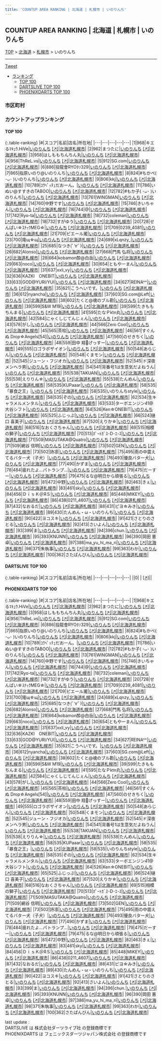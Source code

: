 ```yaml
---
title: 'COUNTUP AREA RANKING | 北海道 | 札幌市 | いのりんち'
---
```

## COUNTUP AREA RANKING | 北海道 | 札幌市 | いのりんち

[TOP](/darts/rank/) > [北海道](/darts/rank/北海道/) > [札幌市](/darts/rank/北海道/札幌市/) > いのりんち

___

<a href="https://twitter.com/share?ref_src=twsrc%5Etfw" data-text="COUNTUP AREA RANKING | 北海道札幌市いのりんち" class="twitter-share-button" data-hashtags="DARTSLIVE,PHOENIXDARTS,darts,ダーツ" data-show-count="false">Tweet</a>

* [ランキング](#カウントアップランキング)
    * [TOP 100](#top-100)
    * [DARTSLIVE TOP 100](#dartslive-top-100)
    * [PHOENIXDARTS TOP 100](#phoenixdarts-top-100)

### 市区町村

<ul>

</ul>

### カウントアップランキング

#### TOP 100



{:.table-ranking}
|#|スコア|名前|店名|所在地|
|---|---|---|---|---|
|1|968|<span class="rank-name-pd">キエるﾏｷｭｳ.HiVe</span>|<a href="/darts/rank/shops/62064.html">いのりんち</a> <a href="https://vs.phoenixdarts.com/jp/shop/shopDetailInfo/s_62064?s_seq=62064">[↗]</a>|<a href="/darts/rank/北海道/札幌市">北海道札幌市</a>|
|2|962|<span class="rank-name-pd">まつたに</span>|<a href="/darts/rank/shops/62064.html">いのりんち</a> <a href="https://vs.phoenixdarts.com/jp/shop/shopDetailInfo/s_62064?s_seq=62064">[↗]</a>|<a href="/darts/rank/北海道/札幌市">北海道札幌市</a>|
|3|958|<span class="rank-name-pd">はしももちんちん丸</span>|<a href="/darts/rank/shops/62064.html">いのりんち</a> <a href="https://vs.phoenixdarts.com/jp/shop/shopDetailInfo/s_62064?s_seq=62064">[↗]</a>|<a href="/darts/rank/北海道/札幌市">北海道札幌市</a>|
|4|956|<span class="rank-name-pd">ThReL.vs</span>|<a href="/darts/rank/shops/62064.html">いのりんち</a> <a href="https://vs.phoenixdarts.com/jp/shop/shopDetailInfo/s_62064?s_seq=62064">[↗]</a>|<a href="/darts/rank/北海道/札幌市">北海道札幌市</a>|
|5|912|<span class="rank-name-pd">SG.com</span>|<a href="/darts/rank/shops/62064.html">いのりんち</a> <a href="https://vs.phoenixdarts.com/jp/shop/shopDetailInfo/s_62064?s_seq=62064">[↗]</a>|<a href="/darts/rank/北海道/札幌市">北海道札幌市</a>|
|6|886|<span class="rank-name-pd">投龍會RYOﾀｿ329</span>|<a href="/darts/rank/shops/62064.html">いのりんち</a> <a href="https://vs.phoenixdarts.com/jp/shop/shopDetailInfo/s_62064?s_seq=62064">[↗]</a>|<a href="/darts/rank/北海道/札幌市">北海道札幌市</a>|
|7|865|<span class="rank-name-pd">指原いのり@いのりんち</span>|<a href="/darts/rank/shops/62064.html">いのりんち</a> <a href="https://vs.phoenixdarts.com/jp/shop/shopDetailInfo/s_62064?s_seq=62064">[↗]</a>|<a href="/darts/rank/北海道/札幌市">北海道札幌市</a>|
|8|824|<span class="rank-name-pd">#もかぺ( ･ᴗ･ )いのりんち</span>|<a href="/darts/rank/shops/62064.html">いのりんち</a> <a href="https://vs.phoenixdarts.com/jp/shop/shopDetailInfo/s_62064?s_seq=62064">[↗]</a>|<a href="/darts/rank/北海道/札幌市">北海道札幌市</a>|
|9|806|<span class="rank-name-pd">kkj</span>|<a href="/darts/rank/shops/62064.html">いのりんち</a> <a href="https://vs.phoenixdarts.com/jp/shop/shopDetailInfo/s_62064?s_seq=62064">[↗]</a>|<a href="/darts/rank/北海道/札幌市">北海道札幌市</a>|
|10|789|<span class="rank-name-pd">ﾕｳﾍﾟｯﾁｭだおーん。</span>|<a href="/darts/rank/shops/62064.html">いのりんち</a> <a href="https://vs.phoenixdarts.com/jp/shop/shopDetailInfo/s_62064?s_seq=62064">[↗]</a>|<a href="/darts/rank/北海道/札幌市">北海道札幌市</a>|
|11|786|<span class="rank-name-pd">いぬい@すすきのTABOO</span>|<a href="/darts/rank/shops/62064.html">いのりんち</a> <a href="https://vs.phoenixdarts.com/jp/shop/shopDetailInfo/s_62064?s_seq=62064">[↗]</a>|<a href="/darts/rank/北海道/札幌市">北海道札幌市</a>|
|12|782|<span class="rank-name-pd">#もか子( ･ᴗ･ )いのりんち</span>|<a href="/darts/rank/shops/62064.html">いのりんち</a> <a href="https://vs.phoenixdarts.com/jp/shop/shopDetailInfo/s_62064?s_seq=62064">[↗]</a>|<a href="/darts/rank/北海道/札幌市">北海道札幌市</a>|
|13|761|<span class="rank-name-pd">WINGMAN</span>|<a href="/darts/rank/shops/62064.html">いのりんち</a> <a href="https://vs.phoenixdarts.com/jp/shop/shopDetailInfo/s_62064?s_seq=62064">[↗]</a>|<a href="/darts/rank/北海道/札幌市">北海道札幌市</a>|
|14|760|<span class="rank-name-pd">中野です</span>|<a href="/darts/rank/shops/62064.html">いのりんち</a> <a href="https://vs.phoenixdarts.com/jp/shop/shopDetailInfo/s_62064?s_seq=62064">[↗]</a>|<a href="/darts/rank/北海道/札幌市">北海道札幌市</a>|
|15|746|<span class="rank-name-pd">きいちゃん</span>|<a href="/darts/rank/shops/62064.html">いのりんち</a> <a href="https://vs.phoenixdarts.com/jp/shop/shopDetailInfo/s_62064?s_seq=62064">[↗]</a>|<a href="/darts/rank/北海道/札幌市">北海道札幌市</a>|
|16|744|<span class="rank-name-pd">@</span>|<a href="/darts/rank/shops/62064.html">いのりんち</a> <a href="https://vs.phoenixdarts.com/jp/shop/shopDetailInfo/s_62064?s_seq=62064">[↗]</a>|<a href="/darts/rank/北海道/札幌市">北海道札幌市</a>|
|17|742|<span class="rank-name-pd">Ryo-ta</span>|<a href="/darts/rank/shops/62064.html">いのりんち</a> <a href="https://vs.phoenixdarts.com/jp/shop/shopDetailInfo/s_62064?s_seq=62064">[↗]</a>|<a href="/darts/rank/北海道/札幌市">北海道札幌市</a>|
|18|732|<span class="rank-name-pd">coleman</span>|<a href="/darts/rank/shops/62064.html">いのりんち</a> <a href="https://vs.phoenixdarts.com/jp/shop/shopDetailInfo/s_62064?s_seq=62064">[↗]</a>|<a href="/darts/rank/北海道/札幌市">北海道札幌市</a>|
|18|732|<span class="rank-name-pd">すがゆう</span>|<a href="/darts/rank/shops/62064.html">いのりんち</a> <a href="https://vs.phoenixdarts.com/jp/shop/shopDetailInfo/s_62064?s_seq=62064">[↗]</a>|<a href="/darts/rank/北海道/札幌市">北海道札幌市</a>|
|20|728|<span class="rank-name-pd">せんぱい☆ｽﾅｯｸMEG☆</span>|<a href="/darts/rank/shops/62064.html">いのりんち</a> <a href="https://vs.phoenixdarts.com/jp/shop/shopDetailInfo/s_62064?s_seq=62064">[↗]</a>|<a href="/darts/rank/北海道/札幌市">北海道札幌市</a>|
|21|709|<span class="rank-name-pd">0239_4081</span>|<a href="/darts/rank/shops/62064.html">いのりんち</a> <a href="https://vs.phoenixdarts.com/jp/shop/shopDetailInfo/s_62064?s_seq=62064">[↗]</a>|<a href="/darts/rank/北海道/札幌市">北海道札幌市</a>|
|21|709|<span class="rank-name-pd">ピエール瀧</span>|<a href="/darts/rank/shops/62064.html">いのりんち</a> <a href="https://vs.phoenixdarts.com/jp/shop/shopDetailInfo/s_62064?s_seq=62064">[↗]</a>|<a href="/darts/rank/北海道/札幌市">北海道札幌市</a>|
|23|700|<span class="rank-name-pd">隆щ☆щ</span>|<a href="/darts/rank/shops/62064.html">いのりんち</a> <a href="https://vs.phoenixdarts.com/jp/shop/shopDetailInfo/s_62064?s_seq=62064">[↗]</a>|<a href="/darts/rank/北海道/札幌市">北海道札幌市</a>|
|24|689|<span class="rank-name-pd">xLqnzy_</span>|<a href="/darts/rank/shops/62064.html">いのりんち</a> <a href="https://vs.phoenixdarts.com/jp/shop/shopDetailInfo/s_62064?s_seq=62064">[↗]</a>|<a href="/darts/rank/北海道/札幌市">北海道札幌市</a>|
|25|685|<span class="rank-name-pd">なつき(ﾟ∀ﾟ)</span>|<a href="/darts/rank/shops/62064.html">いのりんち</a> <a href="https://vs.phoenixdarts.com/jp/shop/shopDetailInfo/s_62064?s_seq=62064">[↗]</a>|<a href="/darts/rank/北海道/札幌市">北海道札幌市</a>|
|26|682|<span class="rank-name-pd">Alonso</span>|<a href="/darts/rank/shops/62064.html">いのりんち</a> <a href="https://vs.phoenixdarts.com/jp/shop/shopDetailInfo/s_62064?s_seq=62064">[↗]</a>|<a href="/darts/rank/北海道/札幌市">北海道札幌市</a>|
|27|668|<span class="rank-name-pd"><span class="pro-icon-pd"></span>門馬 弘将</span>|<a href="/darts/rank/shops/62064.html">いのりんち</a> <a href="https://vs.phoenixdarts.com/jp/shop/shopDetailInfo/s_62064?s_seq=62064">[↗]</a>|<a href="/darts/rank/北海道/札幌市">北海道札幌市</a>|
|28|664|<span class="rank-name-pd">kobamon酔@白岳</span>|<a href="/darts/rank/shops/62064.html">いのりんち</a> <a href="https://vs.phoenixdarts.com/jp/shop/shopDetailInfo/s_62064?s_seq=62064">[↗]</a>|<a href="/darts/rank/北海道/札幌市">北海道札幌市</a>|
|29|663|<span class="rank-name-pd">noco</span>|<a href="/darts/rank/shops/62064.html">いのりんち</a> <a href="https://vs.phoenixdarts.com/jp/shop/shopDetailInfo/s_62064?s_seq=62064">[↗]</a>|<a href="/darts/rank/北海道/札幌市">北海道札幌市</a>|
|30|654|<span class="rank-name-pd">ともやーまん</span>|<a href="/darts/rank/shops/62064.html">いのりんち</a> <a href="https://vs.phoenixdarts.com/jp/shop/shopDetailInfo/s_62064?s_seq=62064">[↗]</a>|<a href="/darts/rank/北海道/札幌市">北海道札幌市</a>|
|31|637|<span class="rank-name-pd">xxli_vy</span>|<a href="/darts/rank/shops/62064.html">いのりんち</a> <a href="https://vs.phoenixdarts.com/jp/shop/shopDetailInfo/s_62064?s_seq=62064">[↗]</a>|<a href="/darts/rank/北海道/札幌市">北海道札幌市</a>|
|32|636|<span class="rank-name-pd">KAZKI　ONEBIT</span>|<a href="/darts/rank/shops/62064.html">いのりんち</a> <a href="https://vs.phoenixdarts.com/jp/shop/shopDetailInfo/s_62064?s_seq=62064">[↗]</a>|<a href="/darts/rank/北海道/札幌市">北海道札幌市</a>|
|33|633|<span class="rank-name-pd">GOD@YURI/YUI</span>|<a href="/darts/rank/shops/62064.html">いのりんち</a> <a href="https://vs.phoenixdarts.com/jp/shop/shopDetailInfo/s_62064?s_seq=62064">[↗]</a>|<a href="/darts/rank/北海道/札幌市">北海道札幌市</a>|
|34|627|<span class="rank-name-pd">REINA^^</span>|<a href="/darts/rank/shops/62064.html">いのりんち</a> <a href="https://vs.phoenixdarts.com/jp/shop/shopDetailInfo/s_62064?s_seq=62064">[↗]</a>|<a href="/darts/rank/北海道/札幌市">北海道札幌市</a>|
|35|621|<span class="rank-name-pd">こうへいです。</span>|<a href="/darts/rank/shops/62064.html">いのりんち</a> <a href="https://vs.phoenixdarts.com/jp/shop/shopDetailInfo/s_62064?s_seq=62064">[↗]</a>|<a href="/darts/rank/北海道/札幌市">北海道札幌市</a>|
|36|612|<span class="rank-name-pd">nyancha</span>|<a href="/darts/rank/shops/62064.html">いのりんち</a> <a href="https://vs.phoenixdarts.com/jp/shop/shopDetailInfo/s_62064?s_seq=62064">[↗]</a>|<a href="/darts/rank/北海道/札幌市">北海道札幌市</a>|
|37|603|<span class="rank-name-pd">SG.com@Left</span>|<a href="/darts/rank/shops/62064.html">いのりんち</a> <a href="https://vs.phoenixdarts.com/jp/shop/shopDetailInfo/s_62064?s_seq=62064">[↗]</a>|<a href="/darts/rank/北海道/札幌市">北海道札幌市</a>|
|38|602|<span class="rank-name-pd">たくと@魂のブル勘</span>|<a href="/darts/rank/shops/62064.html">いのりんち</a> <a href="https://vs.phoenixdarts.com/jp/shop/shopDetailInfo/s_62064?s_seq=62064">[↗]</a>|<a href="/darts/rank/北海道/札幌市">北海道札幌市</a>|
|39|599|<span class="rank-name-pd">S&amp;W M19</span>|<a href="/darts/rank/shops/62064.html">いのりんち</a> <a href="https://vs.phoenixdarts.com/jp/shop/shopDetailInfo/s_62064?s_seq=62064">[↗]</a>|<a href="/darts/rank/北海道/札幌市">北海道札幌市</a>|
|39|599|<span class="rank-name-pd">たきももちんまる</span>|<a href="/darts/rank/shops/62064.html">いのりんち</a> <a href="https://vs.phoenixdarts.com/jp/shop/shopDetailInfo/s_62064?s_seq=62064">[↗]</a>|<a href="/darts/rank/北海道/札幌市">北海道札幌市</a>|
|41|595|<span class="rank-name-pd">たなＰktn丸</span>|<a href="/darts/rank/shops/62064.html">いのりんち</a> <a href="https://vs.phoenixdarts.com/jp/shop/shopDetailInfo/s_62064?s_seq=62064">[↗]</a>|<a href="/darts/rank/北海道/札幌市">北海道札幌市</a>|
|42|584|<span class="rank-name-pd">にゃくしじてんじぇん</span>|<a href="/darts/rank/shops/62064.html">いのりんち</a> <a href="https://vs.phoenixdarts.com/jp/shop/shopDetailInfo/s_62064?s_seq=62064">[↗]</a>|<a href="/darts/rank/北海道/札幌市">北海道札幌市</a>|
|43|578|<span class="rank-name-pd">がし</span>|<a href="/darts/rank/shops/62064.html">いのりんち</a> <a href="https://vs.phoenixdarts.com/jp/shop/shopDetailInfo/s_62064?s_seq=62064">[↗]</a>|<a href="/darts/rank/北海道/札幌市">北海道札幌市</a>|
|44|566|<span class="rank-name-pd">Zero Cool</span>|<a href="/darts/rank/shops/62064.html">いのりんち</a> <a href="https://vs.phoenixdarts.com/jp/shop/shopDetailInfo/s_62064?s_seq=62064">[↗]</a>|<a href="/darts/rank/北海道/札幌市">北海道札幌市</a>|
|45|565|<span class="rank-name-pd">茶柱</span>|<a href="/darts/rank/shops/62064.html">いのりんち</a> <a href="https://vs.phoenixdarts.com/jp/shop/shopDetailInfo/s_62064?s_seq=62064">[↗]</a>|<a href="/darts/rank/北海道/札幌市">北海道札幌市</a>|
|46|561|<span class="rank-name-pd">すぐんぬ Drop☆Angels[54]</span>|<a href="/darts/rank/shops/62064.html">いのりんち</a> <a href="https://vs.phoenixdarts.com/jp/shop/shopDetailInfo/s_62064?s_seq=62064">[↗]</a>|<a href="/darts/rank/北海道/札幌市">北海道札幌市</a>|
|47|560|<span class="rank-name-pd">のせきちく</span>|<a href="/darts/rank/shops/62064.html">いのりんち</a> <a href="https://vs.phoenixdarts.com/jp/shop/shopDetailInfo/s_62064?s_seq=62064">[↗]</a>|<a href="/darts/rank/北海道/札幌市">北海道札幌市</a>|
|48|559|<span class="rank-name-pd">田中 翔🦝げっすー</span>|<a href="/darts/rank/shops/62064.html">いのりんち</a> <a href="https://vs.phoenixdarts.com/jp/shop/shopDetailInfo/s_62064?s_seq=62064">[↗]</a>|<a href="/darts/rank/北海道/札幌市">北海道札幌市</a>|
|49|555|<span class="rank-name-pd">ロゴラボザイオン</span>|<a href="/darts/rank/shops/62064.html">いのりんち</a> <a href="https://vs.phoenixdarts.com/jp/shop/shopDetailInfo/s_62064?s_seq=62064">[↗]</a>|<a href="/darts/rank/北海道/札幌市">北海道札幌市</a>|
|50|548|<span class="rank-name-pd">あらじん</span>|<a href="/darts/rank/shops/62064.html">いのりんち</a> <a href="https://vs.phoenixdarts.com/jp/shop/shopDetailInfo/s_62064?s_seq=62064">[↗]</a>|<a href="/darts/rank/北海道/札幌市">北海道札幌市</a>|
|50|548|<span class="rank-name-pd">くまモン</span>|<a href="/darts/rank/shops/62064.html">いのりんち</a> <a href="https://vs.phoenixdarts.com/jp/shop/shopDetailInfo/s_62064?s_seq=62064">[↗]</a>|<a href="/darts/rank/北海道/札幌市">北海道札幌市</a>|
|52|545|<span class="rank-name-pd">ジューン・フジオカ</span>|<a href="/darts/rank/shops/62064.html">いのりんち</a> <a href="https://vs.phoenixdarts.com/jp/shop/shopDetailInfo/s_62064?s_seq=62064">[↗]</a>|<a href="/darts/rank/北海道/札幌市">北海道札幌市</a>|
|52|545|<span class="rank-name-pd">ド深夜メンヘラ男</span>|<a href="/darts/rank/shops/62064.html">いのりんち</a> <a href="https://vs.phoenixdarts.com/jp/shop/shopDetailInfo/s_62064?s_seq=62064">[↗]</a>|<a href="/darts/rank/北海道/札幌市">北海道札幌市</a>|
|54|541|<span class="rank-name-pd">背番号1は生意気だよねうん</span>|<a href="/darts/rank/shops/62064.html">いのりんち</a> <a href="https://vs.phoenixdarts.com/jp/shop/shopDetailInfo/s_62064?s_seq=62064">[↗]</a>|<a href="/darts/rank/北海道/札幌市">北海道札幌市</a>|
|55|538|<span class="rank-name-pd">TAKUAN</span>|<a href="/darts/rank/shops/62064.html">いのりんち</a> <a href="https://vs.phoenixdarts.com/jp/shop/shopDetailInfo/s_62064?s_seq=62064">[↗]</a>|<a href="/darts/rank/北海道/札幌市">北海道札幌市</a>|
|55|538|<span class="rank-name-pd">えりりん☆</span>|<a href="/darts/rank/shops/62064.html">いのりんち</a> <a href="https://vs.phoenixdarts.com/jp/shop/shopDetailInfo/s_62064?s_seq=62064">[↗]</a>|<a href="/darts/rank/北海道/札幌市">北海道札幌市</a>|
|55|538|<span class="rank-name-pd">たんめん</span>|<a href="/darts/rank/shops/62064.html">いのりんち</a> <a href="https://vs.phoenixdarts.com/jp/shop/shopDetailInfo/s_62064?s_seq=62064">[↗]</a>|<a href="/darts/rank/北海道/札幌市">北海道札幌市</a>|
|58|535|<span class="rank-name-pd">KUPaaar</span>|<a href="/darts/rank/shops/62064.html">いのりんち</a> <a href="https://vs.phoenixdarts.com/jp/shop/shopDetailInfo/s_62064?s_seq=62064">[↗]</a>|<a href="/darts/rank/北海道/札幌市">北海道札幌市</a>|
|58|535|<span class="rank-name-pd">「暴食之王」</span>|<a href="/darts/rank/shops/62064.html">いのりんち</a> <a href="https://vs.phoenixdarts.com/jp/shop/shopDetailInfo/s_62064?s_seq=62064">[↗]</a>|<a href="/darts/rank/北海道/札幌市">北海道札幌市</a>|
|58|535|<span class="rank-name-pd">いのりんちstyle</span>|<a href="/darts/rank/shops/62064.html">いのりんち</a> <a href="https://vs.phoenixdarts.com/jp/shop/shopDetailInfo/s_62064?s_seq=62064">[↗]</a>|<a href="/darts/rank/北海道/札幌市">北海道札幌市</a>|
|58|535|<span class="rank-name-pd">ぞの</span>|<a href="/darts/rank/shops/62064.html">いのりんち</a> <a href="https://vs.phoenixdarts.com/jp/shop/shopDetailInfo/s_62064?s_seq=62064">[↗]</a>|<a href="/darts/rank/北海道/札幌市">北海道札幌市</a>|
|62|534|<span class="rank-name-pd">生キャラメルメンタル</span>|<a href="/darts/rank/shops/62064.html">いのりんち</a> <a href="https://vs.phoenixdarts.com/jp/shop/shopDetailInfo/s_62064?s_seq=62064">[↗]</a>|<a href="/darts/rank/北海道/札幌市">北海道札幌市</a>|
|63|533|<span class="rank-name-pd">ターボエンジン41@大谷シフト</span>|<a href="/darts/rank/shops/62064.html">いのりんち</a> <a href="https://vs.phoenixdarts.com/jp/shop/shopDetailInfo/s_62064?s_seq=62064">[↗]</a>|<a href="/darts/rank/北海道/札幌市">北海道札幌市</a>|
|64|526|<span class="rank-name-pd">Ken☆ONEBIT</span>|<a href="/darts/rank/shops/62064.html">いのりんち</a> <a href="https://vs.phoenixdarts.com/jp/shop/shopDetailInfo/s_62064?s_seq=62064">[↗]</a>|<a href="/darts/rank/北海道/札幌市">北海道札幌市</a>|
|65|525|<span class="rank-name-pd">ふじっぷ</span>|<a href="/darts/rank/shops/62064.html">いのりんち</a> <a href="https://vs.phoenixdarts.com/jp/shop/shopDetailInfo/s_62064?s_seq=62064">[↗]</a>|<a href="/darts/rank/北海道/札幌市">北海道札幌市</a>|
|66|524|<span class="rank-name-pd"><span class="pro-icon-pd"></span>樋口 喜美子</span>|<a href="/darts/rank/shops/62064.html">いのりんち</a> <a href="https://vs.phoenixdarts.com/jp/shop/shopDetailInfo/s_62064?s_seq=62064">[↗]</a>|<a href="/darts/rank/北海道/札幌市">北海道札幌市</a>|
|67|520|<span class="rank-name-pd">えりか☆</span>|<a href="/darts/rank/shops/62064.html">いのりんち</a> <a href="https://vs.phoenixdarts.com/jp/shop/shopDetailInfo/s_62064?s_seq=62064">[↗]</a>|<a href="/darts/rank/北海道/札幌市">北海道札幌市</a>|
|68|516|<span class="rank-name-pd">なおくさちゃん</span>|<a href="/darts/rank/shops/62064.html">いのりんち</a> <a href="https://vs.phoenixdarts.com/jp/shop/shopDetailInfo/s_62064?s_seq=62064">[↗]</a>|<a href="/darts/rank/北海道/札幌市">北海道札幌市</a>|
|69|515|<span class="rank-name-pd">相模の獅子</span>|<a href="/darts/rank/shops/62064.html">いのりんち</a> <a href="https://vs.phoenixdarts.com/jp/shop/shopDetailInfo/s_62064?s_seq=62064">[↗]</a>|<a href="/darts/rank/北海道/札幌市">北海道札幌市</a>|
|70|513|<span class="rank-name-pd">ﾎﾟｰﾄｶﾞｽ･D･ｴ-ｽ</span>|<a href="/darts/rank/shops/62064.html">いのりんち</a> <a href="https://vs.phoenixdarts.com/jp/shop/shopDetailInfo/s_62064?s_seq=62064">[↗]</a>|<a href="/darts/rank/北海道/札幌市">北海道札幌市</a>|
|71|509|<span class="rank-name-pd">MASUTAKA@Quatro</span>|<a href="/darts/rank/shops/62064.html">いのりんち</a> <a href="https://vs.phoenixdarts.com/jp/shop/shopDetailInfo/s_62064?s_seq=62064">[↗]</a>|<a href="/darts/rank/北海道/札幌市">北海道札幌市</a>|
|71|509|<span class="rank-name-pd"><span class="pro-icon-pd"></span>網谷 信明</span>|<a href="/darts/rank/shops/62064.html">いのりんち</a> <a href="https://vs.phoenixdarts.com/jp/shop/shopDetailInfo/s_62064?s_seq=62064">[↗]</a>|<a href="/darts/rank/北海道/札幌市">北海道札幌市</a>|
|73|502|<span class="rank-name-pd">GEN</span>|<a href="/darts/rank/shops/62064.html">いのりんち</a> <a href="https://vs.phoenixdarts.com/jp/shop/shopDetailInfo/s_62064?s_seq=62064">[↗]</a>|<a href="/darts/rank/北海道/札幌市">北海道札幌市</a>|
|73|502|<span class="rank-name-pd">詩凛</span>|<a href="/darts/rank/shops/62064.html">いのりんち</a> <a href="https://vs.phoenixdarts.com/jp/shop/shopDetailInfo/s_62064?s_seq=62064">[↗]</a>|<a href="/darts/rank/北海道/札幌市">北海道札幌市</a>|
|75|495|<span class="rank-name-pd">雨の中震えてるバター犬（子犬）</span>|<a href="/darts/rank/shops/62064.html">いのりんち</a> <a href="https://vs.phoenixdarts.com/jp/shop/shopDetailInfo/s_62064?s_seq=62064">[↗]</a>|<a href="/darts/rank/北海道/札幌市">北海道札幌市</a>|
|76|493|<span class="rank-name-pd">優良バター犬</span>|<a href="/darts/rank/shops/62064.html">いのりんち</a> <a href="https://vs.phoenixdarts.com/jp/shop/shopDetailInfo/s_62064?s_seq=62064">[↗]</a>|<a href="/darts/rank/北海道/札幌市">北海道札幌市</a>|
|77|490|<span class="rank-name-pd">かずま</span>|<a href="/darts/rank/shops/62064.html">いのりんち</a> <a href="https://vs.phoenixdarts.com/jp/shop/shopDetailInfo/s_62064?s_seq=62064">[↗]</a>|<a href="/darts/rank/北海道/札幌市">北海道札幌市</a>|
|78|484|<span class="rank-name-pd">疲れたよ…パトランプ…</span>|<a href="/darts/rank/shops/62064.html">いのりんち</a> <a href="https://vs.phoenixdarts.com/jp/shop/shopDetailInfo/s_62064?s_seq=62064">[↗]</a>|<a href="/darts/rank/北海道/札幌市">北海道札幌市</a>|
|79|475|<span class="rank-name-pd">だーすー</span>|<a href="/darts/rank/shops/62064.html">いのりんち</a> <a href="https://vs.phoenixdarts.com/jp/shop/shopDetailInfo/s_62064?s_seq=62064">[↗]</a>|<a href="/darts/rank/北海道/札幌市">北海道札幌市</a>|
|79|475|<span class="rank-name-pd">るな@明日から頑張る</span>|<a href="/darts/rank/shops/62064.html">いのりんち</a> <a href="https://vs.phoenixdarts.com/jp/shop/shopDetailInfo/s_62064?s_seq=62064">[↗]</a>|<a href="/darts/rank/北海道/札幌市">北海道札幌市</a>|
|81|472|<span class="rank-name-pd">中野</span>|<a href="/darts/rank/shops/62064.html">いのりんち</a> <a href="https://vs.phoenixdarts.com/jp/shop/shopDetailInfo/s_62064?s_seq=62064">[↗]</a>|<a href="/darts/rank/北海道/札幌市">北海道札幌市</a>|
|82|463|<span class="rank-name-pd">きぇ</span>|<a href="/darts/rank/shops/62064.html">いのりんち</a> <a href="https://vs.phoenixdarts.com/jp/shop/shopDetailInfo/s_62064?s_seq=62064">[↗]</a>|<a href="/darts/rank/北海道/札幌市">北海道札幌市</a>|
|83|461|<span class="rank-name-pd">sky</span>|<a href="/darts/rank/shops/62064.html">いのりんち</a> <a href="https://vs.phoenixdarts.com/jp/shop/shopDetailInfo/s_62064?s_seq=62064">[↗]</a>|<a href="/darts/rank/北海道/札幌市">北海道札幌市</a>|
|84|456|<span class="rank-name-pd">ＤｉｓＫ＠ЯＳ</span>|<a href="/darts/rank/shops/62064.html">いのりんち</a> <a href="https://vs.phoenixdarts.com/jp/shop/shopDetailInfo/s_62064?s_seq=62064">[↗]</a>|<a href="/darts/rank/北海道/札幌市">北海道札幌市</a>|
|85|448|<span class="rank-name-pd">MIKEY</span>|<a href="/darts/rank/shops/62064.html">いのりんち</a> <a href="https://vs.phoenixdarts.com/jp/shop/shopDetailInfo/s_62064?s_seq=62064">[↗]</a>|<a href="/darts/rank/北海道/札幌市">北海道札幌市</a>|
|86|438|<span class="rank-name-pd">0211_4607</span>|<a href="/darts/rank/shops/62064.html">いのりんち</a> <a href="https://vs.phoenixdarts.com/jp/shop/shopDetailInfo/s_62064?s_seq=62064">[↗]</a>|<a href="/darts/rank/北海道/札幌市">北海道札幌市</a>|
|87|432|<span class="rank-name-pd">なおるだ</span>|<a href="/darts/rank/shops/62064.html">いのりんち</a> <a href="https://vs.phoenixdarts.com/jp/shop/shopDetailInfo/s_62064?s_seq=62064">[↗]</a>|<a href="/darts/rank/北海道/札幌市">北海道札幌市</a>|
|88|431|<span class="rank-name-pd">ピヨ☆みき</span>|<a href="/darts/rank/shops/62064.html">いのりんち</a> <a href="https://vs.phoenixdarts.com/jp/shop/shopDetailInfo/s_62064?s_seq=62064">[↗]</a>|<a href="/darts/rank/北海道/札幌市">北海道札幌市</a>|
|89|430|<span class="rank-name-pd">たんめん・ω・いのりんち</span>|<a href="/darts/rank/shops/62064.html">いのりんち</a> <a href="https://vs.phoenixdarts.com/jp/shop/shopDetailInfo/s_62064?s_seq=62064">[↗]</a>|<a href="/darts/rank/北海道/札幌市">北海道札幌市</a>|
|90|422|<span class="rank-name-pd">ヨコスキ</span>|<a href="/darts/rank/shops/62064.html">いのりんち</a> <a href="https://vs.phoenixdarts.com/jp/shop/shopDetailInfo/s_62064?s_seq=62064">[↗]</a>|<a href="/darts/rank/北海道/札幌市">北海道札幌市</a>|
|91|421|<span class="rank-name-pd">さとりのさとる</span>|<a href="/darts/rank/shops/62064.html">いのりんち</a> <a href="https://vs.phoenixdarts.com/jp/shop/shopDetailInfo/s_62064?s_seq=62064">[↗]</a>|<a href="/darts/rank/北海道/札幌市">北海道札幌市</a>|
|92|413|<span class="rank-name-pd">さいよん</span>|<a href="/darts/rank/shops/62064.html">いのりんち</a> <a href="https://vs.phoenixdarts.com/jp/shop/shopDetailInfo/s_62064?s_seq=62064">[↗]</a>|<a href="/darts/rank/北海道/札幌市">北海道札幌市</a>|
|93|399|<span class="rank-name-pd">ま</span>|<a href="/darts/rank/shops/62064.html">いのりんち</a> <a href="https://vs.phoenixdarts.com/jp/shop/shopDetailInfo/s_62064?s_seq=62064">[↗]</a>|<a href="/darts/rank/北海道/札幌市">北海道札幌市</a>|
|94|396|<span class="rank-name-pd">chun.</span>|<a href="/darts/rank/shops/62064.html">いのりんち</a> <a href="https://vs.phoenixdarts.com/jp/shop/shopDetailInfo/s_62064?s_seq=62064">[↗]</a>|<a href="/darts/rank/北海道/札幌市">北海道札幌市</a>|
|95|393|<span class="rank-name-pd">KNUNN</span>|<a href="/darts/rank/shops/62064.html">いのりんち</a> <a href="https://vs.phoenixdarts.com/jp/shop/shopDetailInfo/s_62064?s_seq=62064">[↗]</a>|<a href="/darts/rank/北海道/札幌市">北海道札幌市</a>|
|96|390|<span class="rank-name-pd"><span class="pro-icon-pd"></span>岡田 憲卓</span>|<a href="/darts/rank/shops/62064.html">いのりんち</a> <a href="https://vs.phoenixdarts.com/jp/shop/shopDetailInfo/s_62064?s_seq=62064">[↗]</a>|<a href="/darts/rank/北海道/札幌市">北海道札幌市</a>|
|97|386|<span class="rank-name-pd">ma_yu_hi_ma_ri</span>|<a href="/darts/rank/shops/62064.html">いのりんち</a> <a href="https://vs.phoenixdarts.com/jp/shop/shopDetailInfo/s_62064?s_seq=62064">[↗]</a>|<a href="/darts/rank/北海道/札幌市">北海道札幌市</a>|
|98|371|<span class="rank-name-pd">朱執事</span>|<a href="/darts/rank/shops/62064.html">いのりんち</a> <a href="https://vs.phoenixdarts.com/jp/shop/shopDetailInfo/s_62064?s_seq=62064">[↗]</a>|<a href="/darts/rank/北海道/札幌市">北海道札幌市</a>|
|99|363|<span class="rank-name-pd">わか</span>|<a href="/darts/rank/shops/62064.html">いのりんち</a> <a href="https://vs.phoenixdarts.com/jp/shop/shopDetailInfo/s_62064?s_seq=62064">[↗]</a>|<a href="/darts/rank/北海道/札幌市">北海道札幌市</a>|
|100|362|<span class="rank-name-pd">さたぱんびん</span>|<a href="/darts/rank/shops/62064.html">いのりんち</a> <a href="https://vs.phoenixdarts.com/jp/shop/shopDetailInfo/s_62064?s_seq=62064">[↗]</a>|<a href="/darts/rank/北海道/札幌市">北海道札幌市</a>|


#### DARTSLIVE TOP 100



{:.table-ranking}
|#|スコア|名前|店名|所在地|
|---|---|---|---|---|
||0|<span class="rank-name-dl"> </span>|<a href="/darts/rank/shops/.html"></a> <a href="">[↗]</a>|<a href="/darts/rank//"></a>|


#### PHOENIXDARTS TOP 100



{:.table-ranking}
|#|スコア|名前|店名|所在地|
|---|---|---|---|---|
|1|968|<span class="rank-name-pd">キエるﾏｷｭｳ.HiVe</span>|<a href="/darts/rank/shops/62064.html">いのりんち</a> <a href="https://vs.phoenixdarts.com/jp/shop/shopDetailInfo/s_62064?s_seq=62064">[↗]</a>|<a href="/darts/rank/北海道/札幌市">北海道札幌市</a>|
|2|962|<span class="rank-name-pd">まつたに</span>|<a href="/darts/rank/shops/62064.html">いのりんち</a> <a href="https://vs.phoenixdarts.com/jp/shop/shopDetailInfo/s_62064?s_seq=62064">[↗]</a>|<a href="/darts/rank/北海道/札幌市">北海道札幌市</a>|
|3|958|<span class="rank-name-pd">はしももちんちん丸</span>|<a href="/darts/rank/shops/62064.html">いのりんち</a> <a href="https://vs.phoenixdarts.com/jp/shop/shopDetailInfo/s_62064?s_seq=62064">[↗]</a>|<a href="/darts/rank/北海道/札幌市">北海道札幌市</a>|
|4|956|<span class="rank-name-pd">ThReL.vs</span>|<a href="/darts/rank/shops/62064.html">いのりんち</a> <a href="https://vs.phoenixdarts.com/jp/shop/shopDetailInfo/s_62064?s_seq=62064">[↗]</a>|<a href="/darts/rank/北海道/札幌市">北海道札幌市</a>|
|5|912|<span class="rank-name-pd">SG.com</span>|<a href="/darts/rank/shops/62064.html">いのりんち</a> <a href="https://vs.phoenixdarts.com/jp/shop/shopDetailInfo/s_62064?s_seq=62064">[↗]</a>|<a href="/darts/rank/北海道/札幌市">北海道札幌市</a>|
|6|886|<span class="rank-name-pd">投龍會RYOﾀｿ329</span>|<a href="/darts/rank/shops/62064.html">いのりんち</a> <a href="https://vs.phoenixdarts.com/jp/shop/shopDetailInfo/s_62064?s_seq=62064">[↗]</a>|<a href="/darts/rank/北海道/札幌市">北海道札幌市</a>|
|7|865|<span class="rank-name-pd">指原いのり@いのりんち</span>|<a href="/darts/rank/shops/62064.html">いのりんち</a> <a href="https://vs.phoenixdarts.com/jp/shop/shopDetailInfo/s_62064?s_seq=62064">[↗]</a>|<a href="/darts/rank/北海道/札幌市">北海道札幌市</a>|
|8|824|<span class="rank-name-pd">#もかぺ( ･ᴗ･ )いのりんち</span>|<a href="/darts/rank/shops/62064.html">いのりんち</a> <a href="https://vs.phoenixdarts.com/jp/shop/shopDetailInfo/s_62064?s_seq=62064">[↗]</a>|<a href="/darts/rank/北海道/札幌市">北海道札幌市</a>|
|9|806|<span class="rank-name-pd">kkj</span>|<a href="/darts/rank/shops/62064.html">いのりんち</a> <a href="https://vs.phoenixdarts.com/jp/shop/shopDetailInfo/s_62064?s_seq=62064">[↗]</a>|<a href="/darts/rank/北海道/札幌市">北海道札幌市</a>|
|10|789|<span class="rank-name-pd">ﾕｳﾍﾟｯﾁｭだおーん。</span>|<a href="/darts/rank/shops/62064.html">いのりんち</a> <a href="https://vs.phoenixdarts.com/jp/shop/shopDetailInfo/s_62064?s_seq=62064">[↗]</a>|<a href="/darts/rank/北海道/札幌市">北海道札幌市</a>|
|11|786|<span class="rank-name-pd">いぬい@すすきのTABOO</span>|<a href="/darts/rank/shops/62064.html">いのりんち</a> <a href="https://vs.phoenixdarts.com/jp/shop/shopDetailInfo/s_62064?s_seq=62064">[↗]</a>|<a href="/darts/rank/北海道/札幌市">北海道札幌市</a>|
|12|782|<span class="rank-name-pd">#もか子( ･ᴗ･ )いのりんち</span>|<a href="/darts/rank/shops/62064.html">いのりんち</a> <a href="https://vs.phoenixdarts.com/jp/shop/shopDetailInfo/s_62064?s_seq=62064">[↗]</a>|<a href="/darts/rank/北海道/札幌市">北海道札幌市</a>|
|13|761|<span class="rank-name-pd">WINGMAN</span>|<a href="/darts/rank/shops/62064.html">いのりんち</a> <a href="https://vs.phoenixdarts.com/jp/shop/shopDetailInfo/s_62064?s_seq=62064">[↗]</a>|<a href="/darts/rank/北海道/札幌市">北海道札幌市</a>|
|14|760|<span class="rank-name-pd">中野です</span>|<a href="/darts/rank/shops/62064.html">いのりんち</a> <a href="https://vs.phoenixdarts.com/jp/shop/shopDetailInfo/s_62064?s_seq=62064">[↗]</a>|<a href="/darts/rank/北海道/札幌市">北海道札幌市</a>|
|15|746|<span class="rank-name-pd">きいちゃん</span>|<a href="/darts/rank/shops/62064.html">いのりんち</a> <a href="https://vs.phoenixdarts.com/jp/shop/shopDetailInfo/s_62064?s_seq=62064">[↗]</a>|<a href="/darts/rank/北海道/札幌市">北海道札幌市</a>|
|16|744|<span class="rank-name-pd">@</span>|<a href="/darts/rank/shops/62064.html">いのりんち</a> <a href="https://vs.phoenixdarts.com/jp/shop/shopDetailInfo/s_62064?s_seq=62064">[↗]</a>|<a href="/darts/rank/北海道/札幌市">北海道札幌市</a>|
|17|742|<span class="rank-name-pd">Ryo-ta</span>|<a href="/darts/rank/shops/62064.html">いのりんち</a> <a href="https://vs.phoenixdarts.com/jp/shop/shopDetailInfo/s_62064?s_seq=62064">[↗]</a>|<a href="/darts/rank/北海道/札幌市">北海道札幌市</a>|
|18|732|<span class="rank-name-pd">coleman</span>|<a href="/darts/rank/shops/62064.html">いのりんち</a> <a href="https://vs.phoenixdarts.com/jp/shop/shopDetailInfo/s_62064?s_seq=62064">[↗]</a>|<a href="/darts/rank/北海道/札幌市">北海道札幌市</a>|
|18|732|<span class="rank-name-pd">すがゆう</span>|<a href="/darts/rank/shops/62064.html">いのりんち</a> <a href="https://vs.phoenixdarts.com/jp/shop/shopDetailInfo/s_62064?s_seq=62064">[↗]</a>|<a href="/darts/rank/北海道/札幌市">北海道札幌市</a>|
|20|728|<span class="rank-name-pd">せんぱい☆ｽﾅｯｸMEG☆</span>|<a href="/darts/rank/shops/62064.html">いのりんち</a> <a href="https://vs.phoenixdarts.com/jp/shop/shopDetailInfo/s_62064?s_seq=62064">[↗]</a>|<a href="/darts/rank/北海道/札幌市">北海道札幌市</a>|
|21|709|<span class="rank-name-pd">0239_4081</span>|<a href="/darts/rank/shops/62064.html">いのりんち</a> <a href="https://vs.phoenixdarts.com/jp/shop/shopDetailInfo/s_62064?s_seq=62064">[↗]</a>|<a href="/darts/rank/北海道/札幌市">北海道札幌市</a>|
|21|709|<span class="rank-name-pd">ピエール瀧</span>|<a href="/darts/rank/shops/62064.html">いのりんち</a> <a href="https://vs.phoenixdarts.com/jp/shop/shopDetailInfo/s_62064?s_seq=62064">[↗]</a>|<a href="/darts/rank/北海道/札幌市">北海道札幌市</a>|
|23|700|<span class="rank-name-pd">隆щ☆щ</span>|<a href="/darts/rank/shops/62064.html">いのりんち</a> <a href="https://vs.phoenixdarts.com/jp/shop/shopDetailInfo/s_62064?s_seq=62064">[↗]</a>|<a href="/darts/rank/北海道/札幌市">北海道札幌市</a>|
|24|689|<span class="rank-name-pd">xLqnzy_</span>|<a href="/darts/rank/shops/62064.html">いのりんち</a> <a href="https://vs.phoenixdarts.com/jp/shop/shopDetailInfo/s_62064?s_seq=62064">[↗]</a>|<a href="/darts/rank/北海道/札幌市">北海道札幌市</a>|
|25|685|<span class="rank-name-pd">なつき(ﾟ∀ﾟ)</span>|<a href="/darts/rank/shops/62064.html">いのりんち</a> <a href="https://vs.phoenixdarts.com/jp/shop/shopDetailInfo/s_62064?s_seq=62064">[↗]</a>|<a href="/darts/rank/北海道/札幌市">北海道札幌市</a>|
|26|682|<span class="rank-name-pd">Alonso</span>|<a href="/darts/rank/shops/62064.html">いのりんち</a> <a href="https://vs.phoenixdarts.com/jp/shop/shopDetailInfo/s_62064?s_seq=62064">[↗]</a>|<a href="/darts/rank/北海道/札幌市">北海道札幌市</a>|
|27|668|<span class="rank-name-pd"><span class="pro-icon-pd"></span>門馬 弘将</span>|<a href="/darts/rank/shops/62064.html">いのりんち</a> <a href="https://vs.phoenixdarts.com/jp/shop/shopDetailInfo/s_62064?s_seq=62064">[↗]</a>|<a href="/darts/rank/北海道/札幌市">北海道札幌市</a>|
|28|664|<span class="rank-name-pd">kobamon酔@白岳</span>|<a href="/darts/rank/shops/62064.html">いのりんち</a> <a href="https://vs.phoenixdarts.com/jp/shop/shopDetailInfo/s_62064?s_seq=62064">[↗]</a>|<a href="/darts/rank/北海道/札幌市">北海道札幌市</a>|
|29|663|<span class="rank-name-pd">noco</span>|<a href="/darts/rank/shops/62064.html">いのりんち</a> <a href="https://vs.phoenixdarts.com/jp/shop/shopDetailInfo/s_62064?s_seq=62064">[↗]</a>|<a href="/darts/rank/北海道/札幌市">北海道札幌市</a>|
|30|654|<span class="rank-name-pd">ともやーまん</span>|<a href="/darts/rank/shops/62064.html">いのりんち</a> <a href="https://vs.phoenixdarts.com/jp/shop/shopDetailInfo/s_62064?s_seq=62064">[↗]</a>|<a href="/darts/rank/北海道/札幌市">北海道札幌市</a>|
|31|637|<span class="rank-name-pd">xxli_vy</span>|<a href="/darts/rank/shops/62064.html">いのりんち</a> <a href="https://vs.phoenixdarts.com/jp/shop/shopDetailInfo/s_62064?s_seq=62064">[↗]</a>|<a href="/darts/rank/北海道/札幌市">北海道札幌市</a>|
|32|636|<span class="rank-name-pd">KAZKI　ONEBIT</span>|<a href="/darts/rank/shops/62064.html">いのりんち</a> <a href="https://vs.phoenixdarts.com/jp/shop/shopDetailInfo/s_62064?s_seq=62064">[↗]</a>|<a href="/darts/rank/北海道/札幌市">北海道札幌市</a>|
|33|633|<span class="rank-name-pd">GOD@YURI/YUI</span>|<a href="/darts/rank/shops/62064.html">いのりんち</a> <a href="https://vs.phoenixdarts.com/jp/shop/shopDetailInfo/s_62064?s_seq=62064">[↗]</a>|<a href="/darts/rank/北海道/札幌市">北海道札幌市</a>|
|34|627|<span class="rank-name-pd">REINA^^</span>|<a href="/darts/rank/shops/62064.html">いのりんち</a> <a href="https://vs.phoenixdarts.com/jp/shop/shopDetailInfo/s_62064?s_seq=62064">[↗]</a>|<a href="/darts/rank/北海道/札幌市">北海道札幌市</a>|
|35|621|<span class="rank-name-pd">こうへいです。</span>|<a href="/darts/rank/shops/62064.html">いのりんち</a> <a href="https://vs.phoenixdarts.com/jp/shop/shopDetailInfo/s_62064?s_seq=62064">[↗]</a>|<a href="/darts/rank/北海道/札幌市">北海道札幌市</a>|
|36|612|<span class="rank-name-pd">nyancha</span>|<a href="/darts/rank/shops/62064.html">いのりんち</a> <a href="https://vs.phoenixdarts.com/jp/shop/shopDetailInfo/s_62064?s_seq=62064">[↗]</a>|<a href="/darts/rank/北海道/札幌市">北海道札幌市</a>|
|37|603|<span class="rank-name-pd">SG.com@Left</span>|<a href="/darts/rank/shops/62064.html">いのりんち</a> <a href="https://vs.phoenixdarts.com/jp/shop/shopDetailInfo/s_62064?s_seq=62064">[↗]</a>|<a href="/darts/rank/北海道/札幌市">北海道札幌市</a>|
|38|602|<span class="rank-name-pd">たくと@魂のブル勘</span>|<a href="/darts/rank/shops/62064.html">いのりんち</a> <a href="https://vs.phoenixdarts.com/jp/shop/shopDetailInfo/s_62064?s_seq=62064">[↗]</a>|<a href="/darts/rank/北海道/札幌市">北海道札幌市</a>|
|39|599|<span class="rank-name-pd">S&amp;W M19</span>|<a href="/darts/rank/shops/62064.html">いのりんち</a> <a href="https://vs.phoenixdarts.com/jp/shop/shopDetailInfo/s_62064?s_seq=62064">[↗]</a>|<a href="/darts/rank/北海道/札幌市">北海道札幌市</a>|
|39|599|<span class="rank-name-pd">たきももちんまる</span>|<a href="/darts/rank/shops/62064.html">いのりんち</a> <a href="https://vs.phoenixdarts.com/jp/shop/shopDetailInfo/s_62064?s_seq=62064">[↗]</a>|<a href="/darts/rank/北海道/札幌市">北海道札幌市</a>|
|41|595|<span class="rank-name-pd">たなＰktn丸</span>|<a href="/darts/rank/shops/62064.html">いのりんち</a> <a href="https://vs.phoenixdarts.com/jp/shop/shopDetailInfo/s_62064?s_seq=62064">[↗]</a>|<a href="/darts/rank/北海道/札幌市">北海道札幌市</a>|
|42|584|<span class="rank-name-pd">にゃくしじてんじぇん</span>|<a href="/darts/rank/shops/62064.html">いのりんち</a> <a href="https://vs.phoenixdarts.com/jp/shop/shopDetailInfo/s_62064?s_seq=62064">[↗]</a>|<a href="/darts/rank/北海道/札幌市">北海道札幌市</a>|
|43|578|<span class="rank-name-pd">がし</span>|<a href="/darts/rank/shops/62064.html">いのりんち</a> <a href="https://vs.phoenixdarts.com/jp/shop/shopDetailInfo/s_62064?s_seq=62064">[↗]</a>|<a href="/darts/rank/北海道/札幌市">北海道札幌市</a>|
|44|566|<span class="rank-name-pd">Zero Cool</span>|<a href="/darts/rank/shops/62064.html">いのりんち</a> <a href="https://vs.phoenixdarts.com/jp/shop/shopDetailInfo/s_62064?s_seq=62064">[↗]</a>|<a href="/darts/rank/北海道/札幌市">北海道札幌市</a>|
|45|565|<span class="rank-name-pd">茶柱</span>|<a href="/darts/rank/shops/62064.html">いのりんち</a> <a href="https://vs.phoenixdarts.com/jp/shop/shopDetailInfo/s_62064?s_seq=62064">[↗]</a>|<a href="/darts/rank/北海道/札幌市">北海道札幌市</a>|
|46|561|<span class="rank-name-pd">すぐんぬ Drop☆Angels[54]</span>|<a href="/darts/rank/shops/62064.html">いのりんち</a> <a href="https://vs.phoenixdarts.com/jp/shop/shopDetailInfo/s_62064?s_seq=62064">[↗]</a>|<a href="/darts/rank/北海道/札幌市">北海道札幌市</a>|
|47|560|<span class="rank-name-pd">のせきちく</span>|<a href="/darts/rank/shops/62064.html">いのりんち</a> <a href="https://vs.phoenixdarts.com/jp/shop/shopDetailInfo/s_62064?s_seq=62064">[↗]</a>|<a href="/darts/rank/北海道/札幌市">北海道札幌市</a>|
|48|559|<span class="rank-name-pd">田中 翔🦝げっすー</span>|<a href="/darts/rank/shops/62064.html">いのりんち</a> <a href="https://vs.phoenixdarts.com/jp/shop/shopDetailInfo/s_62064?s_seq=62064">[↗]</a>|<a href="/darts/rank/北海道/札幌市">北海道札幌市</a>|
|49|555|<span class="rank-name-pd">ロゴラボザイオン</span>|<a href="/darts/rank/shops/62064.html">いのりんち</a> <a href="https://vs.phoenixdarts.com/jp/shop/shopDetailInfo/s_62064?s_seq=62064">[↗]</a>|<a href="/darts/rank/北海道/札幌市">北海道札幌市</a>|
|50|548|<span class="rank-name-pd">あらじん</span>|<a href="/darts/rank/shops/62064.html">いのりんち</a> <a href="https://vs.phoenixdarts.com/jp/shop/shopDetailInfo/s_62064?s_seq=62064">[↗]</a>|<a href="/darts/rank/北海道/札幌市">北海道札幌市</a>|
|50|548|<span class="rank-name-pd">くまモン</span>|<a href="/darts/rank/shops/62064.html">いのりんち</a> <a href="https://vs.phoenixdarts.com/jp/shop/shopDetailInfo/s_62064?s_seq=62064">[↗]</a>|<a href="/darts/rank/北海道/札幌市">北海道札幌市</a>|
|52|545|<span class="rank-name-pd">ジューン・フジオカ</span>|<a href="/darts/rank/shops/62064.html">いのりんち</a> <a href="https://vs.phoenixdarts.com/jp/shop/shopDetailInfo/s_62064?s_seq=62064">[↗]</a>|<a href="/darts/rank/北海道/札幌市">北海道札幌市</a>|
|52|545|<span class="rank-name-pd">ド深夜メンヘラ男</span>|<a href="/darts/rank/shops/62064.html">いのりんち</a> <a href="https://vs.phoenixdarts.com/jp/shop/shopDetailInfo/s_62064?s_seq=62064">[↗]</a>|<a href="/darts/rank/北海道/札幌市">北海道札幌市</a>|
|54|541|<span class="rank-name-pd">背番号1は生意気だよねうん</span>|<a href="/darts/rank/shops/62064.html">いのりんち</a> <a href="https://vs.phoenixdarts.com/jp/shop/shopDetailInfo/s_62064?s_seq=62064">[↗]</a>|<a href="/darts/rank/北海道/札幌市">北海道札幌市</a>|
|55|538|<span class="rank-name-pd">TAKUAN</span>|<a href="/darts/rank/shops/62064.html">いのりんち</a> <a href="https://vs.phoenixdarts.com/jp/shop/shopDetailInfo/s_62064?s_seq=62064">[↗]</a>|<a href="/darts/rank/北海道/札幌市">北海道札幌市</a>|
|55|538|<span class="rank-name-pd">えりりん☆</span>|<a href="/darts/rank/shops/62064.html">いのりんち</a> <a href="https://vs.phoenixdarts.com/jp/shop/shopDetailInfo/s_62064?s_seq=62064">[↗]</a>|<a href="/darts/rank/北海道/札幌市">北海道札幌市</a>|
|55|538|<span class="rank-name-pd">たんめん</span>|<a href="/darts/rank/shops/62064.html">いのりんち</a> <a href="https://vs.phoenixdarts.com/jp/shop/shopDetailInfo/s_62064?s_seq=62064">[↗]</a>|<a href="/darts/rank/北海道/札幌市">北海道札幌市</a>|
|58|535|<span class="rank-name-pd">KUPaaar</span>|<a href="/darts/rank/shops/62064.html">いのりんち</a> <a href="https://vs.phoenixdarts.com/jp/shop/shopDetailInfo/s_62064?s_seq=62064">[↗]</a>|<a href="/darts/rank/北海道/札幌市">北海道札幌市</a>|
|58|535|<span class="rank-name-pd">「暴食之王」</span>|<a href="/darts/rank/shops/62064.html">いのりんち</a> <a href="https://vs.phoenixdarts.com/jp/shop/shopDetailInfo/s_62064?s_seq=62064">[↗]</a>|<a href="/darts/rank/北海道/札幌市">北海道札幌市</a>|
|58|535|<span class="rank-name-pd">いのりんちstyle</span>|<a href="/darts/rank/shops/62064.html">いのりんち</a> <a href="https://vs.phoenixdarts.com/jp/shop/shopDetailInfo/s_62064?s_seq=62064">[↗]</a>|<a href="/darts/rank/北海道/札幌市">北海道札幌市</a>|
|58|535|<span class="rank-name-pd">ぞの</span>|<a href="/darts/rank/shops/62064.html">いのりんち</a> <a href="https://vs.phoenixdarts.com/jp/shop/shopDetailInfo/s_62064?s_seq=62064">[↗]</a>|<a href="/darts/rank/北海道/札幌市">北海道札幌市</a>|
|62|534|<span class="rank-name-pd">生キャラメルメンタル</span>|<a href="/darts/rank/shops/62064.html">いのりんち</a> <a href="https://vs.phoenixdarts.com/jp/shop/shopDetailInfo/s_62064?s_seq=62064">[↗]</a>|<a href="/darts/rank/北海道/札幌市">北海道札幌市</a>|
|63|533|<span class="rank-name-pd">ターボエンジン41@大谷シフト</span>|<a href="/darts/rank/shops/62064.html">いのりんち</a> <a href="https://vs.phoenixdarts.com/jp/shop/shopDetailInfo/s_62064?s_seq=62064">[↗]</a>|<a href="/darts/rank/北海道/札幌市">北海道札幌市</a>|
|64|526|<span class="rank-name-pd">Ken☆ONEBIT</span>|<a href="/darts/rank/shops/62064.html">いのりんち</a> <a href="https://vs.phoenixdarts.com/jp/shop/shopDetailInfo/s_62064?s_seq=62064">[↗]</a>|<a href="/darts/rank/北海道/札幌市">北海道札幌市</a>|
|65|525|<span class="rank-name-pd">ふじっぷ</span>|<a href="/darts/rank/shops/62064.html">いのりんち</a> <a href="https://vs.phoenixdarts.com/jp/shop/shopDetailInfo/s_62064?s_seq=62064">[↗]</a>|<a href="/darts/rank/北海道/札幌市">北海道札幌市</a>|
|66|524|<span class="rank-name-pd"><span class="pro-icon-pd"></span>樋口 喜美子</span>|<a href="/darts/rank/shops/62064.html">いのりんち</a> <a href="https://vs.phoenixdarts.com/jp/shop/shopDetailInfo/s_62064?s_seq=62064">[↗]</a>|<a href="/darts/rank/北海道/札幌市">北海道札幌市</a>|
|67|520|<span class="rank-name-pd">えりか☆</span>|<a href="/darts/rank/shops/62064.html">いのりんち</a> <a href="https://vs.phoenixdarts.com/jp/shop/shopDetailInfo/s_62064?s_seq=62064">[↗]</a>|<a href="/darts/rank/北海道/札幌市">北海道札幌市</a>|
|68|516|<span class="rank-name-pd">なおくさちゃん</span>|<a href="/darts/rank/shops/62064.html">いのりんち</a> <a href="https://vs.phoenixdarts.com/jp/shop/shopDetailInfo/s_62064?s_seq=62064">[↗]</a>|<a href="/darts/rank/北海道/札幌市">北海道札幌市</a>|
|69|515|<span class="rank-name-pd">相模の獅子</span>|<a href="/darts/rank/shops/62064.html">いのりんち</a> <a href="https://vs.phoenixdarts.com/jp/shop/shopDetailInfo/s_62064?s_seq=62064">[↗]</a>|<a href="/darts/rank/北海道/札幌市">北海道札幌市</a>|
|70|513|<span class="rank-name-pd">ﾎﾟｰﾄｶﾞｽ･D･ｴ-ｽ</span>|<a href="/darts/rank/shops/62064.html">いのりんち</a> <a href="https://vs.phoenixdarts.com/jp/shop/shopDetailInfo/s_62064?s_seq=62064">[↗]</a>|<a href="/darts/rank/北海道/札幌市">北海道札幌市</a>|
|71|509|<span class="rank-name-pd">MASUTAKA@Quatro</span>|<a href="/darts/rank/shops/62064.html">いのりんち</a> <a href="https://vs.phoenixdarts.com/jp/shop/shopDetailInfo/s_62064?s_seq=62064">[↗]</a>|<a href="/darts/rank/北海道/札幌市">北海道札幌市</a>|
|71|509|<span class="rank-name-pd"><span class="pro-icon-pd"></span>網谷 信明</span>|<a href="/darts/rank/shops/62064.html">いのりんち</a> <a href="https://vs.phoenixdarts.com/jp/shop/shopDetailInfo/s_62064?s_seq=62064">[↗]</a>|<a href="/darts/rank/北海道/札幌市">北海道札幌市</a>|
|73|502|<span class="rank-name-pd">GEN</span>|<a href="/darts/rank/shops/62064.html">いのりんち</a> <a href="https://vs.phoenixdarts.com/jp/shop/shopDetailInfo/s_62064?s_seq=62064">[↗]</a>|<a href="/darts/rank/北海道/札幌市">北海道札幌市</a>|
|73|502|<span class="rank-name-pd">詩凛</span>|<a href="/darts/rank/shops/62064.html">いのりんち</a> <a href="https://vs.phoenixdarts.com/jp/shop/shopDetailInfo/s_62064?s_seq=62064">[↗]</a>|<a href="/darts/rank/北海道/札幌市">北海道札幌市</a>|
|75|495|<span class="rank-name-pd">雨の中震えてるバター犬（子犬）</span>|<a href="/darts/rank/shops/62064.html">いのりんち</a> <a href="https://vs.phoenixdarts.com/jp/shop/shopDetailInfo/s_62064?s_seq=62064">[↗]</a>|<a href="/darts/rank/北海道/札幌市">北海道札幌市</a>|
|76|493|<span class="rank-name-pd">優良バター犬</span>|<a href="/darts/rank/shops/62064.html">いのりんち</a> <a href="https://vs.phoenixdarts.com/jp/shop/shopDetailInfo/s_62064?s_seq=62064">[↗]</a>|<a href="/darts/rank/北海道/札幌市">北海道札幌市</a>|
|77|490|<span class="rank-name-pd">かずま</span>|<a href="/darts/rank/shops/62064.html">いのりんち</a> <a href="https://vs.phoenixdarts.com/jp/shop/shopDetailInfo/s_62064?s_seq=62064">[↗]</a>|<a href="/darts/rank/北海道/札幌市">北海道札幌市</a>|
|78|484|<span class="rank-name-pd">疲れたよ…パトランプ…</span>|<a href="/darts/rank/shops/62064.html">いのりんち</a> <a href="https://vs.phoenixdarts.com/jp/shop/shopDetailInfo/s_62064?s_seq=62064">[↗]</a>|<a href="/darts/rank/北海道/札幌市">北海道札幌市</a>|
|79|475|<span class="rank-name-pd">だーすー</span>|<a href="/darts/rank/shops/62064.html">いのりんち</a> <a href="https://vs.phoenixdarts.com/jp/shop/shopDetailInfo/s_62064?s_seq=62064">[↗]</a>|<a href="/darts/rank/北海道/札幌市">北海道札幌市</a>|
|79|475|<span class="rank-name-pd">るな@明日から頑張る</span>|<a href="/darts/rank/shops/62064.html">いのりんち</a> <a href="https://vs.phoenixdarts.com/jp/shop/shopDetailInfo/s_62064?s_seq=62064">[↗]</a>|<a href="/darts/rank/北海道/札幌市">北海道札幌市</a>|
|81|472|<span class="rank-name-pd">中野</span>|<a href="/darts/rank/shops/62064.html">いのりんち</a> <a href="https://vs.phoenixdarts.com/jp/shop/shopDetailInfo/s_62064?s_seq=62064">[↗]</a>|<a href="/darts/rank/北海道/札幌市">北海道札幌市</a>|
|82|463|<span class="rank-name-pd">きぇ</span>|<a href="/darts/rank/shops/62064.html">いのりんち</a> <a href="https://vs.phoenixdarts.com/jp/shop/shopDetailInfo/s_62064?s_seq=62064">[↗]</a>|<a href="/darts/rank/北海道/札幌市">北海道札幌市</a>|
|83|461|<span class="rank-name-pd">sky</span>|<a href="/darts/rank/shops/62064.html">いのりんち</a> <a href="https://vs.phoenixdarts.com/jp/shop/shopDetailInfo/s_62064?s_seq=62064">[↗]</a>|<a href="/darts/rank/北海道/札幌市">北海道札幌市</a>|
|84|456|<span class="rank-name-pd">ＤｉｓＫ＠ЯＳ</span>|<a href="/darts/rank/shops/62064.html">いのりんち</a> <a href="https://vs.phoenixdarts.com/jp/shop/shopDetailInfo/s_62064?s_seq=62064">[↗]</a>|<a href="/darts/rank/北海道/札幌市">北海道札幌市</a>|
|85|448|<span class="rank-name-pd">MIKEY</span>|<a href="/darts/rank/shops/62064.html">いのりんち</a> <a href="https://vs.phoenixdarts.com/jp/shop/shopDetailInfo/s_62064?s_seq=62064">[↗]</a>|<a href="/darts/rank/北海道/札幌市">北海道札幌市</a>|
|86|438|<span class="rank-name-pd">0211_4607</span>|<a href="/darts/rank/shops/62064.html">いのりんち</a> <a href="https://vs.phoenixdarts.com/jp/shop/shopDetailInfo/s_62064?s_seq=62064">[↗]</a>|<a href="/darts/rank/北海道/札幌市">北海道札幌市</a>|
|87|432|<span class="rank-name-pd">なおるだ</span>|<a href="/darts/rank/shops/62064.html">いのりんち</a> <a href="https://vs.phoenixdarts.com/jp/shop/shopDetailInfo/s_62064?s_seq=62064">[↗]</a>|<a href="/darts/rank/北海道/札幌市">北海道札幌市</a>|
|88|431|<span class="rank-name-pd">ピヨ☆みき</span>|<a href="/darts/rank/shops/62064.html">いのりんち</a> <a href="https://vs.phoenixdarts.com/jp/shop/shopDetailInfo/s_62064?s_seq=62064">[↗]</a>|<a href="/darts/rank/北海道/札幌市">北海道札幌市</a>|
|89|430|<span class="rank-name-pd">たんめん・ω・いのりんち</span>|<a href="/darts/rank/shops/62064.html">いのりんち</a> <a href="https://vs.phoenixdarts.com/jp/shop/shopDetailInfo/s_62064?s_seq=62064">[↗]</a>|<a href="/darts/rank/北海道/札幌市">北海道札幌市</a>|
|90|422|<span class="rank-name-pd">ヨコスキ</span>|<a href="/darts/rank/shops/62064.html">いのりんち</a> <a href="https://vs.phoenixdarts.com/jp/shop/shopDetailInfo/s_62064?s_seq=62064">[↗]</a>|<a href="/darts/rank/北海道/札幌市">北海道札幌市</a>|
|91|421|<span class="rank-name-pd">さとりのさとる</span>|<a href="/darts/rank/shops/62064.html">いのりんち</a> <a href="https://vs.phoenixdarts.com/jp/shop/shopDetailInfo/s_62064?s_seq=62064">[↗]</a>|<a href="/darts/rank/北海道/札幌市">北海道札幌市</a>|
|92|413|<span class="rank-name-pd">さいよん</span>|<a href="/darts/rank/shops/62064.html">いのりんち</a> <a href="https://vs.phoenixdarts.com/jp/shop/shopDetailInfo/s_62064?s_seq=62064">[↗]</a>|<a href="/darts/rank/北海道/札幌市">北海道札幌市</a>|
|93|399|<span class="rank-name-pd">ま</span>|<a href="/darts/rank/shops/62064.html">いのりんち</a> <a href="https://vs.phoenixdarts.com/jp/shop/shopDetailInfo/s_62064?s_seq=62064">[↗]</a>|<a href="/darts/rank/北海道/札幌市">北海道札幌市</a>|
|94|396|<span class="rank-name-pd">chun.</span>|<a href="/darts/rank/shops/62064.html">いのりんち</a> <a href="https://vs.phoenixdarts.com/jp/shop/shopDetailInfo/s_62064?s_seq=62064">[↗]</a>|<a href="/darts/rank/北海道/札幌市">北海道札幌市</a>|
|95|393|<span class="rank-name-pd">KNUNN</span>|<a href="/darts/rank/shops/62064.html">いのりんち</a> <a href="https://vs.phoenixdarts.com/jp/shop/shopDetailInfo/s_62064?s_seq=62064">[↗]</a>|<a href="/darts/rank/北海道/札幌市">北海道札幌市</a>|
|96|390|<span class="rank-name-pd"><span class="pro-icon-pd"></span>岡田 憲卓</span>|<a href="/darts/rank/shops/62064.html">いのりんち</a> <a href="https://vs.phoenixdarts.com/jp/shop/shopDetailInfo/s_62064?s_seq=62064">[↗]</a>|<a href="/darts/rank/北海道/札幌市">北海道札幌市</a>|
|97|386|<span class="rank-name-pd">ma_yu_hi_ma_ri</span>|<a href="/darts/rank/shops/62064.html">いのりんち</a> <a href="https://vs.phoenixdarts.com/jp/shop/shopDetailInfo/s_62064?s_seq=62064">[↗]</a>|<a href="/darts/rank/北海道/札幌市">北海道札幌市</a>|
|98|371|<span class="rank-name-pd">朱執事</span>|<a href="/darts/rank/shops/62064.html">いのりんち</a> <a href="https://vs.phoenixdarts.com/jp/shop/shopDetailInfo/s_62064?s_seq=62064">[↗]</a>|<a href="/darts/rank/北海道/札幌市">北海道札幌市</a>|
|99|363|<span class="rank-name-pd">わか</span>|<a href="/darts/rank/shops/62064.html">いのりんち</a> <a href="https://vs.phoenixdarts.com/jp/shop/shopDetailInfo/s_62064?s_seq=62064">[↗]</a>|<a href="/darts/rank/北海道/札幌市">北海道札幌市</a>|
|100|362|<span class="rank-name-pd">さたぱんびん</span>|<a href="/darts/rank/shops/62064.html">いのりんち</a> <a href="https://vs.phoenixdarts.com/jp/shop/shopDetailInfo/s_62064?s_seq=62064">[↗]</a>|<a href="/darts/rank/北海道/札幌市">北海道札幌市</a>|


<div class="footer border-top border-gray-light mt-5 pt-3 text-right text-gray">
    last update : <span style="font-weight: italic" id="foot_last_modified"></span><br />
    DARTSLIVE は 株式会社ダーツライブ社 の登録商標です<br />
    PHOENIXDARTS は フェニックスダーツジャパン株式会社 の登録商標です<br />
</div>

<script src="https://cdnjs.cloudflare.com/ajax/libs/jquery.tablesorter/2.31.3/js/jquery.tablesorter.min.js" integrity="sha512-qzgd5cYSZcosqpzpn7zF2ZId8f/8CHmFKZ8j7mU4OUXTNRd5g+ZHBPsgKEwoqxCtdQvExE5LprwwPAgoicguNg==" crossorigin="anonymous" referrerpolicy="no-referrer"></script>
<link rel="stylesheet" href="https://cdnjs.cloudflare.com/ajax/libs/jquery.tablesorter/2.31.3/css/theme.default.min.css" integrity="sha512-wghhOJkjQX0Lh3NSWvNKeZ0ZpNn+SPVXX1Qyc9OCaogADktxrBiBdKGDoqVUOyhStvMBmJQ8ZdMHiR3wuEq8+w==" crossorigin="anonymous" referrerpolicy="no-referrer" />
<script>
$(function() {
    $(".table-ranking").tablesorter({sortList:[[0, 0]]});
    $("#foot_last_modified").text(formatDate(new Date(document.lastModified), 'yyyy-MM-dd HH:mm:ss'));
});
</script>

<script async src="https://platform.twitter.com/widgets.js" charset="utf-8"></script>